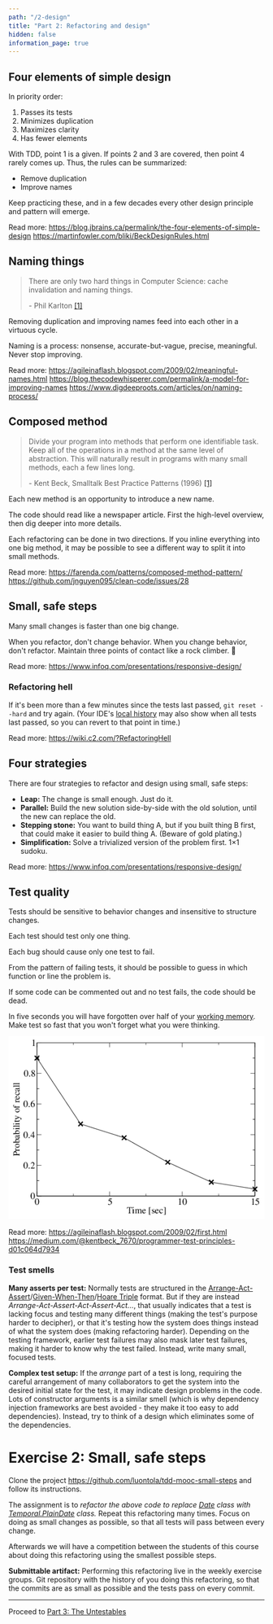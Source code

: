 ```yaml
---
path: "/2-design"
title: "Part 2: Refactoring and design"
hidden: false
information_page: true
---
```



## Four elements of simple design

In priority order:

1. Passes its tests
2. Minimizes duplication
3. Maximizes clarity
4. Has fewer elements

With TDD, point 1 is a given. If points 2 and 3 are covered, then point 4 rarely comes up. Thus, the rules can be summarized:

- Remove duplication
- Improve names

Keep practicing these, and in a few decades every other design principle and pattern will emerge.

Read more:
https://blog.jbrains.ca/permalink/the-four-elements-of-simple-design
https://martinfowler.com/bliki/BeckDesignRules.html


## Naming things

> There are only two hard things in Computer Science: cache invalidation and naming things.
>
> \- Phil Karlton [[1]](https://martinfowler.com/bliki/TwoHardThings.html)

Removing duplication and improving names feed into each other in a virtuous cycle.

Naming is a process: nonsense, accurate-but-vague, precise, meaningful. Never stop improving.

Read more:
https://agileinaflash.blogspot.com/2009/02/meaningful-names.html
https://blog.thecodewhisperer.com/permalink/a-model-for-improving-names
https://www.digdeeproots.com/articles/on/naming-process/


## Composed method

> Divide your program into methods that perform one identifiable task. Keep all of the operations in a method at the same level of abstraction. This will naturally result in programs with many small methods, each a few lines long.
>
> \- Kent Beck, Smalltalk Best Practice Patterns (1996) [[1]](https://wiki.c2.com/?ComposedMethod)

Each new method is an opportunity to introduce a new name.

The code should read like a newspaper article. First the high-level overview, then dig deeper into more details.

Each refactoring can be done in two directions. If you inline everything into one big method, it may be possible to see a different way to split it into small methods.

Read more:
https://farenda.com/patterns/composed-method-pattern/
https://github.com/jnguyen095/clean-code/issues/28


## Small, safe steps

Many small changes is faster than one big change.

When you refactor, don't change behavior. When you change behavior, don't refactor. Maintain three points of contact like a rock climber. 🧗

Read more:
https://www.infoq.com/presentations/responsive-design/


### Refactoring hell

If it's been more than a few minutes since the tests last passed, `git reset --hard` and try again. (Your IDE's [local history](https://www.jetbrains.com/help/idea/local-history.html) may also show when all tests last passed, so you can revert to that point in time.)

Read more:
https://wiki.c2.com/?RefactoringHell


## Four strategies

There are four strategies to refactor and design using small, safe steps:

- **Leap:** The change is small enough. Just do it.
- **Parallel:** Build the new solution side-by-side with the old solution, until the new can replace the old.
- **Stepping stone:** You want to build thing A, but if you built thing B first, that could make it easier to build thing A. (Beware of gold plating.)
- **Simplification:** Solve a trivialized version of the problem first. 1×1 sudoku.

Read more:
https://www.infoq.com/presentations/responsive-design/


## Test quality

Tests should be sensitive to behavior changes and insensitive to structure changes.

Each test should test only one thing.

Each bug should cause only one test to fail.

From the pattern of failing tests, it should be possible to guess in which function or line the problem is.

If some code can be commented out and no test fails, the code should be dead.

In five seconds you will have forgotten over half of your [working memory](https://en.wikipedia.org/wiki/Working_memory). Make test so fast that you won't forget what you were thinking.

![Decay of working memory if rehearsal is prevented. The time scale is of the order of a few seconds.](images/working-memory-decay.png "How quickly working memory decays when you think of something else. [[1]](https://www.researchgate.net/figure/Decay-of-working-memory-if-rehearsal-is-prevented-The-time-scale-is-of-the-order-of-a_fig7_35883885)")


Read more:
https://agileinaflash.blogspot.com/2009/02/first.html
https://medium.com/@kentbeck_7670/programmer-test-principles-d01c064d7934


### Test smells

**Many asserts per test:** Normally tests are structured in the [Arrange-Act-Assert](https://agileinaflash.blogspot.com/2009/03/arrange-act-assert.html)/[Given-When-Then](https://dannorth.net/introducing-bdd/)/[Hoare Triple](https://en.wikipedia.org/wiki/Hoare_logic) format. But if they are instead *Arrange-Act-Assert-Act-Assert-Act...*, that usually indicates that a test is lacking focus and testing many different things (making the test's purpose harder to decipher), or that it's testing how the system does things instead of what the system does (making refactoring harder). Depending on the testing framework, earlier test failures may also mask later test failures, making it harder to know why the test failed. Instead, write many small, focused tests.

**Complex test setup:** If the *arrange* part of a test is long, requiring the careful arrangement of many collaborators to get the system into the desired initial state for the test, it may indicate design problems in the code. Lots of constructor arguments is a similar smell (which is why dependency injection frameworks are best avoided - they make it too easy to add dependencies). Instead, try to think of a design which eliminates some of the dependencies.


# Exercise 2: Small, safe steps

Clone the project <https://github.com/luontola/tdd-mooc-small-steps> and follow its instructions.

The assignment is to *refactor the above code to replace [Date](https://developer.mozilla.org/en-US/docs/Web/JavaScript/Reference/Global_Objects/Date) class with [Temporal.PlainDate](https://tc39.es/proposal-temporal/docs/plaindate.html) class.* Repeat this refactoring many times. Focus on doing as small changes as possible, so that all tests will pass between every change.

Afterwards we will have a competition between the students of this course about doing this refactoring using the smallest possible steps.

**Submittable artifact:** Performing this refactoring live in the weekly exercise groups. Git repository with the history of you doing this refactoring, so that the commits are as small as possible and the tests pass on every commit.

---

Proceed to [Part 3: The Untestables](/3-challenges)
